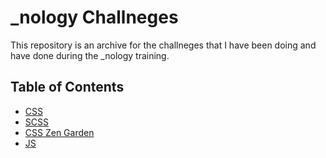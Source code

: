 # \_nology Challneges

This repository is an archive for the challneges that I have been doing and have done during the \_nology training.

## Table of Contents

- [CSS](https://github.com/aanmeba/nology-challenges/tree/main/css)
- [SCSS](https://github.com/aanmeba/nology-challenges/tree/main/scss)
- [CSS Zen Garden](https://github.com/aanmeba/nology-challenges/tree/main/css-zen-garden)
- [JS](https://github.com/aanmeba/nology-challenges/tree/main/js)
